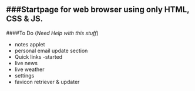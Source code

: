 ###Startpage for web browser using only HTML, CSS & JS.
---
####To Do (*Need Help with this stuff*)

* notes applet
* personal email update section
* Quick links -started
* live news 
* live weather 
* settings
* favicon retriever & updater


